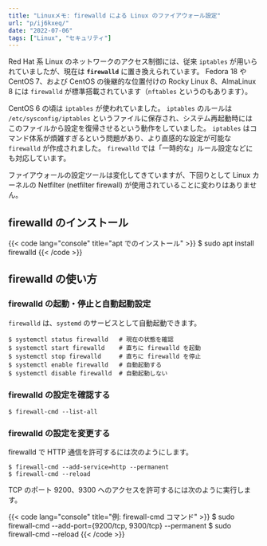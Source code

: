 ```yaml
---
title: "Linuxメモ: firewalld による Linux のファイアウォール設定"
url: "p/ij6kxeq/"
date: "2022-07-06"
tags: ["Linux", "セキュリティ"]
---
```


Red Hat 系 Linux のネットワークのアクセス制御には、従来 `iptables` が用いられていましたが、現在は __`firewalld`__ に置き換えられています。
Fedora 18 や CentOS 7、および CentOS の後継的な位置付けの Rocky Linux 8、AlmaLinux 8 には `firewalld` が標準搭載されています（`nftables` というのもあります）。

CentOS 6 の頃は `iptables` が使われていました。
`iptables` のルールは `/etc/sysconfig/iptables` というファイルに保存され、システム再起動時にはこのファイルから設定を復帰させるという動作をしていました。
`iptables` はコマンド体系が煩雑すぎるという問題があり、より直感的な設定が可能な `firewalld` が作成されました。
`firewalld` では「一時的な」ルール設定などにも対応しています。

ファイアウォールの設定ツールは変化してきていますが、下回りとして Linux カーネルの Netfilter (netfilter firewall) が使用されていることに変わりはありません。


firewalld のインストール
----

{{< code lang="console" title="apt でのインストール" >}}
$ sudo apt install firewalld
{{< /code >}}


firewalld の使い方
----

### firewalld の起動・停止と自動起動設定

`firewalld` は、`systemd` のサービスとして自動起動できます。

```console
$ systemctl status firewalld   # 現在の状態を確認
$ systemctl start firewalld    # 直ちに firewalld を起動
$ systemctl stop firewalld     # 直ちに firewalld を停止
$ systemctl enable firewalld   # 自動起動する
$ systemctl disable firewalld  # 自動起動しない
```

### firewalld の設定を確認する

```console
$ firewall-cmd --list-all
```

### firewalld の設定を変更する

firewalld で HTTP 通信を許可するには次のようにします。

```console
$ firewall-cmd --add-service=http --permanent
$ firewall-cmd --reload
```

TCP のポート 9200、9300 へのアクセスを許可するには次のように実行します。

{{< code lang="console" title="例: firewall-cmd コマンド" >}}
$ sudo firewall-cmd --add-port={9200/tcp, 9300/tcp} --permanent
$ sudo firewall-cmd --reload
{{< /code >}}

